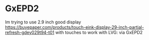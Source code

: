 # GxEPD2

Im trying to use 2.9 inch good display https://buyepaper.com/products/touch-eink-display-29-inch-partial-refresh-gdey029t94-t01 with touches to work with LVG: via GxEPD2
